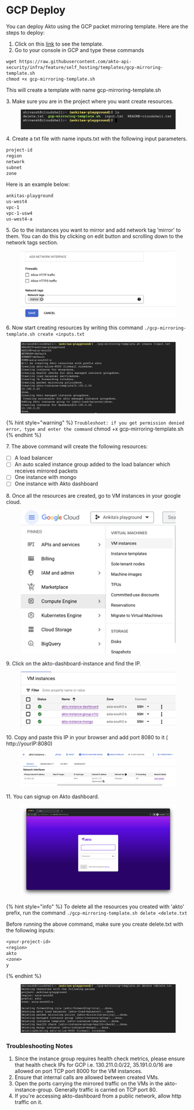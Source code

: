 # GCP Deploy

You can deploy Akto using the GCP packet mirroring template. Here are the steps to deploy:

1. Click on this [link](https://raw.githubusercontent.com/akto-api-security/infra/feature/self\_hosting/templates/gcp-mirroring-template.sh) to see the template.
2. Go to your console in GCP and type these commands

```
wget https://raw.githubusercontent.com/akto-api-security/infra/feature/self_hosting/templates/gcp-mirroring-template.sh
chmod +x gcp-mirroring-template.sh
```

This will create a template with name gcp-mirroring-template.sh

3\. Make sure you are in the project where you want create resources.

<figure><img src="../.gitbook/assets/gcp-steps-1.png" alt=""><figcaption></figcaption></figure>

4\. Create a txt file with name inputs.txt with the following input parameters.&#x20;

```
project-id
region
network
subnet
zone
```

Here is an example below:

```
ankitas-playground 
us-west4 
vpc-1 
vpc-1-usw4 
us-west4-a
```

5\. Go to the instances you want to mirror and add network tag 'mirror' to them. You can do this by clicking on edit button and scrolling down to the network tags section.&#x20;

<figure><img src="../.gitbook/assets/gcp-steps-7.png" alt=""><figcaption></figcaption></figure>

6\. Now start creating resources by writing this command `./gcp-mirroring-template.sh create <inputs.txt`

<figure><img src="../.gitbook/assets/gcp-steps-2.png" alt=""><figcaption></figcaption></figure>

{% hint style="warning" %}
`Troubleshoot: if you get permission denied error, type and enter the command` chmod +x gcp-mirroring-template.sh
{% endhint %}

7\. The above command will create the following resources:

* [ ] A load balancer
* [ ] An auto scaled instance group added to the load balancer which receives mirrored packets
* [ ] One instance with mongo
* [ ] One instance with Akto dashboard

8\. Once all the resources are created, go to VM instances in your google cloud.

<figure><img src="../.gitbook/assets/gcp-steps-3.png" alt=""><figcaption></figcaption></figure>

9\. Click on the akto-dashboard-instance and find the IP.

<figure><img src="../.gitbook/assets/gcp-steps-4.png" alt=""><figcaption></figcaption></figure>

10\. Copy and paste this IP in your browser and add port 8080 to it ( http://yourIP:8080)

<figure><img src="../.gitbook/assets/gcp-steps-5.png" alt=""><figcaption></figcaption></figure>

11\. You can signup on Akto dashboard.

<figure><img src="../.gitbook/assets/gcp-steps-6.png" alt=""><figcaption></figcaption></figure>

{% hint style="info" %}
To delete all the resources you created with 'akto' prefix, run the command `./gcp-mirroring-template.sh delete <delete.txt`

Before running the above command, make sure you create delete.txt with the following inputs:

```
<your-project-id>
<region>
akto
<zone>
y
```
{% endhint %}


<figure><img src="../.gitbook/assets/gcp-steps-8.png" alt=""><figcaption></figcaption></figure>

### Troubleshooting Notes

1. Since the instance group requires health check metrics, please ensure that health check IPs for GCP i.e. 130.211.0.0/22, 35.191.0.0/16 are allowed on port TCP port 8000 for the VM instances.
2. Ensure that internal calls are allowed between created VMs.
3. Open the ports carrying the mirrored traffic on the VMs in the akto-instance-group. Generally traffic is carried on TCP port 80.
4. If you're accessing akto-dashboard from a public network, allow http traffic on it.
